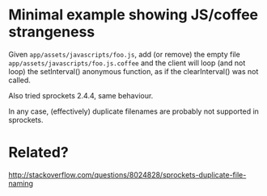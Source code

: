 # Minimal example showing JS/coffee strangeness

Given `app/assets/javascripts/foo.js`, add (or remove) the empty file
`app/assets/javascripts/foo.js.coffee` and the client will loop (and not
loop) the setInterval() anonymous function, as if the clearInterval()
was not called.

Also tried sprockets 2.4.4, same behaviour.

In any case, (effectively) duplicate filenames are probably not
supported in sprockets.

# Related?

http://stackoverflow.com/questions/8024828/sprockets-duplicate-file-naming
